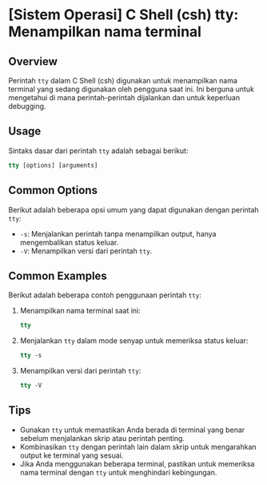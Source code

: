 # [Sistem Operasi] C Shell (csh) tty: Menampilkan nama terminal

## Overview
Perintah `tty` dalam C Shell (csh) digunakan untuk menampilkan nama terminal yang sedang digunakan oleh pengguna saat ini. Ini berguna untuk mengetahui di mana perintah-perintah dijalankan dan untuk keperluan debugging.

## Usage
Sintaks dasar dari perintah `tty` adalah sebagai berikut:

```csh
tty [options] [arguments]
```

## Common Options
Berikut adalah beberapa opsi umum yang dapat digunakan dengan perintah `tty`:

- `-s`: Menjalankan perintah tanpa menampilkan output, hanya mengembalikan status keluar.
- `-V`: Menampilkan versi dari perintah `tty`.

## Common Examples
Berikut adalah beberapa contoh penggunaan perintah `tty`:

1. Menampilkan nama terminal saat ini:
   ```csh
   tty
   ```

2. Menjalankan `tty` dalam mode senyap untuk memeriksa status keluar:
   ```csh
   tty -s
   ```

3. Menampilkan versi dari perintah `tty`:
   ```csh
   tty -V
   ```

## Tips
- Gunakan `tty` untuk memastikan Anda berada di terminal yang benar sebelum menjalankan skrip atau perintah penting.
- Kombinasikan `tty` dengan perintah lain dalam skrip untuk mengarahkan output ke terminal yang sesuai.
- Jika Anda menggunakan beberapa terminal, pastikan untuk memeriksa nama terminal dengan `tty` untuk menghindari kebingungan.
